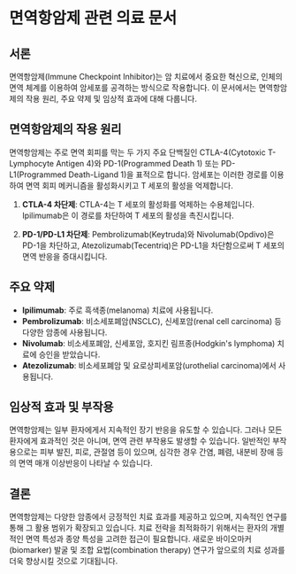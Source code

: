 # 면역항암제 관련 의료 문서

## 서론
면역항암제(Immune Checkpoint Inhibitor)는 암 치료에서 중요한 혁신으로, 인체의 면역 체계를 이용하여 암세포를 공격하는 방식으로 작용합니다. 이 문서에서는 면역항암제의 작용 원리, 주요 약제 및 임상적 효과에 대해 다룹니다.

## 면역항암제의 작용 원리
면역항암제는 주로 면역 회피를 막는 두 가지 주요 단백질인 CTLA-4(Cytotoxic T-Lymphocyte Antigen 4)와 PD-1(Programmed Death 1) 또는 PD-L1(Programmed Death-Ligand 1)을 표적으로 합니다. 암세포는 이러한 경로를 이용하여 면역 회피 메커니즘을 활성화시키고 T 세포의 활성을 억제합니다.

1. **CTLA-4 차단제**: CTLA-4는 T 세포의 활성화를 억제하는 수용체입니다. Ipilimumab은 이 경로를 차단하여 T 세포의 활성을 촉진시킵니다.
   
2. **PD-1/PD-L1 차단제**: Pembrolizumab(Keytruda)와 Nivolumab(Opdivo)은 PD-1을 차단하고, Atezolizumab(Tecentriq)은 PD-L1을 차단함으로써 T 세포의 면역 반응을 증대시킵니다.

## 주요 약제
- **Ipilimumab**: 주로 흑색종(melanoma) 치료에 사용됩니다.
- **Pembrolizumab**: 비소세포폐암(NSCLC), 신세포암(renal cell carcinoma) 등 다양한 암종에 사용됩니다.
- **Nivolumab**: 비소세포폐암, 신세포암, 호지킨 림프종(Hodgkin's lymphoma) 치료에 승인을 받았습니다.
- **Atezolizumab**: 비소세포폐암 및 요로상피세포암(urothelial carcinoma)에서 사용됩니다.

## 임상적 효과 및 부작용
면역항암제는 일부 환자에게서 지속적인 장기 반응을 유도할 수 있습니다. 그러나 모든 환자에게 효과적인 것은 아니며, 면역 관련 부작용도 발생할 수 있습니다. 일반적인 부작용으로는 피부 발진, 피로, 관절염 등이 있으며, 심각한 경우 간염, 폐렴, 내분비 장애 등의 면역 매개 이상반응이 나타날 수 있습니다.

## 결론
면역항암제는 다양한 암종에서 긍정적인 치료 효과를 제공하고 있으며, 지속적인 연구를 통해 그 활용 범위가 확장되고 있습니다. 치료 전략을 최적화하기 위해서는 환자의 개별적인 면역 특성과 종양 특성을 고려한 접근이 필요합니다. 새로운 바이오마커(biomarker) 발굴 및 조합 요법(combination therapy) 연구가 앞으로의 치료 성과를 더욱 향상시킬 것으로 기대됩니다.